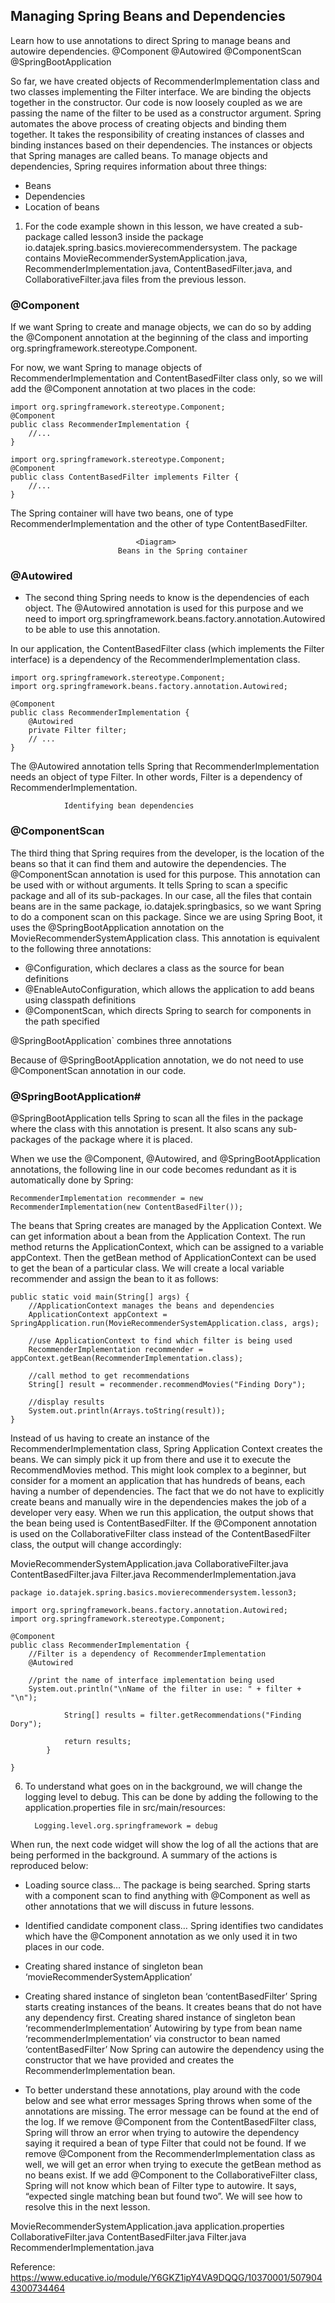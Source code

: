 ## Managing Spring Beans and Dependencies
Learn how to use annotations to direct Spring to manage beans and autowire dependencies.
    @Component
    @Autowired
    @ComponentScan
    @SpringBootApplication

So far, we have created objects of RecommenderImplementation class and two classes implementing the Filter interface. We are binding the objects together in the constructor. Our code is now loosely coupled as we are passing the name of the filter to be used as a constructor argument.
Spring automates the above process of creating objects and binding them together. It takes the responsibility of creating instances of classes and binding instances based on their dependencies. The instances or objects that Spring manages are called beans. To manage objects and dependencies, Spring requires information about three things:
- Beans
- Dependencies
- Location of beans


1. For the code example shown in this lesson, we have created a sub-package called lesson3 inside the package io.datajek.spring.basics.movierecommendersystem.
The package contains MovieRecommenderSystemApplication.java, RecommenderImplementation.java, ContentBasedFilter.java, and CollaborativeFilter.java files from the previous lesson.

###  @Component
If we want Spring to create and manage objects, we can do so by adding the @Component annotation at the beginning of the class and importing org.springframework.stereotype.Component.

For now, we want Spring to manage objects of RecommenderImplementation and ContentBasedFilter class only, so we will add the @Component annotation at two places in the code:

    import org.springframework.stereotype.Component;
    @Component
    public class RecommenderImplementation {
        //...
    }

    import org.springframework.stereotype.Component;
    @Component
    public class ContentBasedFilter implements Filter {
        //...
    }

The Spring container will have two beans, one of type RecommenderImplementation and the other of type ContentBasedFilter.

                                <Diagram>
                            Beans in the Spring container

### @Autowired
- The second thing Spring needs to know is the dependencies of each object. The @Autowired annotation is used for this purpose and we need to import org.springframework.beans.factory.annotation.Autowired to be able to use this annotation.

In our application, the ContentBasedFilter class (which implements the Filter interface) is a dependency of the RecommenderImplementation class.

    import org.springframework.stereotype.Component;
    import org.springframework.beans.factory.annotation.Autowired;
    
    @Component
    public class RecommenderImplementation {
        @Autowired
        private Filter filter;
        // ...
    }

The @Autowired annotation tells Spring that RecommenderImplementation needs an object of type Filter. In other words, Filter is a dependency of RecommenderImplementation.


                Identifying bean dependencies

### @ComponentScan
The third thing that Spring requires from the developer, is the location of the beans so that it can find them and autowire the dependencies. The @ComponentScan annotation is used for this purpose. This annotation can be used with or without arguments. It tells Spring to scan a specific package and all of its sub-packages. In our case, all the files that contain beans are in the same package, io.datajek.springbasics, so we want Spring to do a component scan on this package.
Since we are using Spring Boot, it uses the @SpringBootApplication annotation on the MovieRecommenderSystemApplication class. This annotation is equivalent to the following three annotations:

- @Configuration, which declares a class as the source for bean definitions
- @EnableAutoConfiguration, which allows the application to add beans using classpath definitions
- @ComponentScan, which directs Spring to search for components in the path specified

@SpringBootApplication` combines three annotations

Because of @SpringBootApplication annotation, we do not need to use @ComponentScan annotation in our code.

### @SpringBootApplication#
@SpringBootApplication tells Spring to scan all the files in the package where the class with this annotation is present. It also scans any sub-packages of the package where it is placed.

When we use the @Component, @Autowired, and @SpringBootApplication annotations, the following line in our code becomes redundant as it is automatically done by Spring:
    
    RecommenderImplementation recommender = new RecommenderImplementation(new ContentBasedFilter());

The beans that Spring creates are managed by the Application Context. We can get information about a bean from the Application Context. The run method returns the ApplicationContext, which can be assigned to a variable appContext. Then the getBean method of ApplicationContext can be used to get the bean of a particular class. We will create a local variable recommender and assign the bean to it as follows:

    public static void main(String[] args) {
        //ApplicationContext manages the beans and dependencies
        ApplicationContext appContext = SpringApplication.run(MovieRecommenderSystemApplication.class, args);
    
        //use ApplicationContext to find which filter is being used
        RecommenderImplementation recommender = appContext.getBean(RecommenderImplementation.class);  
        
        //call method to get recommendations
        String[] result = recommender.recommendMovies("Finding Dory");
        
        //display results 
        System.out.println(Arrays.toString(result));
    }

Instead of us having to create an instance of the RecommenderImplementation class, Spring Application Context creates the beans. We can simply pick it up from there and use it to execute the RecommendMovies method.
This might look complex to a beginner, but consider for a moment an application that has hundreds of beans, each having a number of dependencies. The fact that we do not have to explicitly create beans and manually wire in the dependencies makes the job of a developer very easy.
When we run this application, the output shows that the bean being used is ContentBasedFilter. If the @Component annotation is used on the CollaborativeFilter class instead of the ContentBasedFilter class, the output will change accordingly:

MovieRecommenderSystemApplication.java
CollaborativeFilter.java
ContentBasedFilter.java
Filter.java
RecommenderImplementation.java

    package io.datajek.spring.basics.movierecommendersystem.lesson3;    
    
    import org.springframework.beans.factory.annotation.Autowired;
    import org.springframework.stereotype.Component;    
    
    @Component
    public class RecommenderImplementation {
        //Filter is a dependency of RecommenderImplementation
        @Autowired
        
        //print the name of interface implementation being used
        System.out.println("\nName of the filter in use: " + filter + "\n");
        
                String[] results = filter.getRecommendations("Finding Dory");
            
                return results;
            }
    
    }

6. To understand what goes on in the background, we will change the logging level to debug. This can be done by adding the following to the application.properties file in src/main/resources:

         Logging.level.org.springframework = debug

When run, the next code widget will show the log of all the actions that are being performed in the background. A summary of the actions is reproduced below:

- Loading source class…
The package is being searched. Spring starts with a component scan to find anything with @Component as well as other annotations that we will discuss in future lessons.

- Identified candidate component class…
Spring identifies two candidates which have the @Component annotation as we only used it in two places in our code.

- Creating shared instance of singleton bean ‘movieRecommenderSystemApplication’

- Creating shared instance of singleton bean ‘contentBasedFilter’
  Spring starts creating instances of the beans. It creates beans that do not have any dependency first.
  Creating shared instance of singleton bean ‘recommenderImplementation’
  Autowiring by type from bean name ‘recommenderImplementation’ via constructor to bean named ‘contentBasedFilter’
  Now Spring can autowire the dependency using the constructor that we have provided and creates the RecommenderImplementation bean.

- To better understand these annotations, play around with the code below and see what error messages Spring throws when some of the annotations are missing. The error message can be found at the end of the log.
If we remove @Component from the ContentBasedFilter class, Spring will throw an error when trying to autowire the dependency saying it required a bean of type Filter that could not be found.
If we remove @Component from the RecommenderImplementation class as well, we will get an error when trying to execute the getBean method as no beans exist.
If we add @Component to the CollaborativeFilter class, Spring will not know which bean of Filter type to autowire. It says, “expected single matching bean but found two”. We will see how to resolve this in the next lesson.

MovieRecommenderSystemApplication.java
application.properties
CollaborativeFilter.java
ContentBasedFilter.java
Filter.java
RecommenderImplementation.java


Reference:
https://www.educative.io/module/Y6GKZ1ipY4VA9DQQG/10370001/5079044300734464